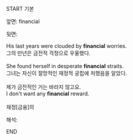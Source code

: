 START
기본

앞면:
financial


뒷면:
<div>His last years were clouded by <strong>financial</strong> worries. </div><div><div>그의 만년은 금전적 걱정으로 우울했다.</div></div><div><br></div><div><div>She found herself in desperate <strong>financial</strong> straits. </div><div><div>그녀는 자신이 절망적인 재정적 궁핍에 처했음을 알았다.</div></div></div><div><br></div><div><div><div><span>제가 금전적인 거는 바라지 않고요.</span></div></div><div><div><span>I don't want any <strong>financial</strong> reward.</span></div></div></div><div><br></div><div>재정[금융]의</div>


해석:
<!--ID: 1746614453932-->
END